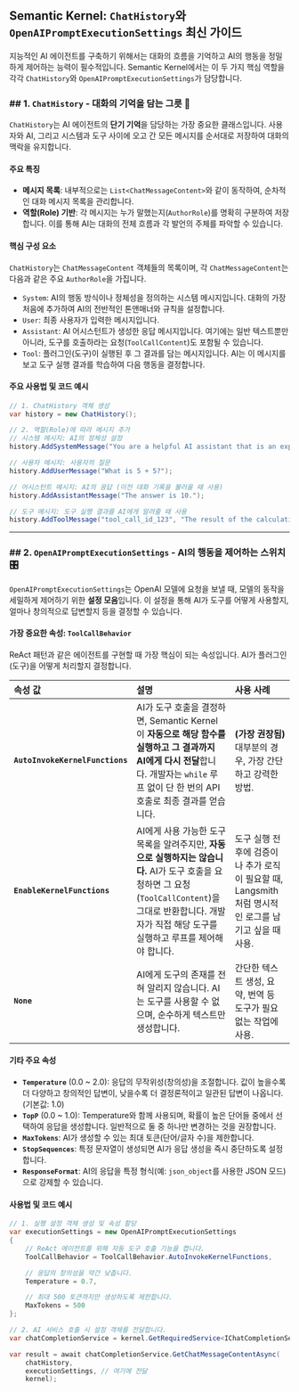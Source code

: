## Semantic Kernel: `ChatHistory`와 `OpenAIPromptExecutionSettings` 최신 가이드

지능적인 AI 에이전트를 구축하기 위해서는 대화의 흐름을 기억하고 AI의 행동을 정밀하게 제어하는 능력이 필수적입니다. Semantic Kernel에서는 이 두 가지 핵심 역할을 각각 `ChatHistory`와 `OpenAIPromptExecutionSettings`가 담당합니다.

### \#\# 1. `ChatHistory` - 대화의 기억을 담는 그릇 🧠

`ChatHistory`는 AI 에이전트의 **단기 기억**을 담당하는 가장 중요한 클래스입니다. 사용자와 AI, 그리고 시스템과 도구 사이에 오고 간 모든 메시지를 순서대로 저장하여 대화의 맥락을 유지합니다.

#### **주요 특징**

- **메시지 목록**: 내부적으로는 `List<ChatMessageContent>`와 같이 동작하여, 순차적인 대화 메시지 목록을 관리합니다.
- **역할(Role) 기반**: 각 메시지는 누가 말했는지(`AuthorRole`)를 명확히 구분하여 저장합니다. 이를 통해 AI는 대화의 전체 흐름과 각 발언의 주체를 파악할 수 있습니다.

#### **핵심 구성 요소**

`ChatHistory`는 `ChatMessageContent` 객체들의 목록이며, 각 `ChatMessageContent`는 다음과 같은 주요 `AuthorRole`을 가집니다.

- `System`: AI의 행동 방식이나 정체성을 정의하는 시스템 메시지입니다. 대화의 가장 처음에 추가하여 AI의 전반적인 톤앤매너와 규칙을 설정합니다.
- `User`: 최종 사용자가 입력한 메시지입니다.
- `Assistant`: AI 어시스턴트가 생성한 응답 메시지입니다. 여기에는 일반 텍스트뿐만 아니라, 도구를 호출하라는 요청(`ToolCallContent`)도 포함될 수 있습니다.
- `Tool`: 플러그인(도구)이 실행된 후 그 결과를 담는 메시지입니다. AI는 이 메시지를 보고 도구 실행 결과를 학습하여 다음 행동을 결정합니다.

#### **주요 사용법 및 코드 예시**

```csharp
// 1. ChatHistory 객체 생성
var history = new ChatHistory();

// 2. 역할(Role)에 따라 메시지 추가
// 시스템 메시지: AI의 정체성 설정
history.AddSystemMessage("You are a helpful AI assistant that is an expert in math.");

// 사용자 메시지: 사용자의 질문
history.AddUserMessage("What is 5 + 5?");

// 어시스턴트 메시지: AI의 응답 (이전 대화 기록을 불러올 때 사용)
history.AddAssistantMessage("The answer is 10.");

// 도구 메시지: 도구 실행 결과를 AI에게 알려줄 때 사용
history.AddToolMessage("tool_call_id_123", "The result of the calculation is 10.");
```

---

### \#\# 2. `OpenAIPromptExecutionSettings` - AI의 행동을 제어하는 스위치 🎛️

`OpenAIPromptExecutionSettings`는 OpenAI 모델에 요청을 보낼 때, 모델의 동작을 세밀하게 제어하기 위한 **설정 모음**입니다. 이 설정을 통해 AI가 도구를 어떻게 사용할지, 얼마나 창의적으로 답변할지 등을 결정할 수 있습니다.

#### **가장 중요한 속성: `ToolCallBehavior`**

ReAct 패턴과 같은 에이전트를 구현할 때 가장 핵심이 되는 속성입니다. AI가 플러그인(도구)을 어떻게 처리할지 결정합니다.

| 속성 값                         | 설명                                                                                                                                                                                                              | 사용 사례                                                                                           |
| :------------------------------ | :---------------------------------------------------------------------------------------------------------------------------------------------------------------------------------------------------------------- | :-------------------------------------------------------------------------------------------------- |
| **`AutoInvokeKernelFunctions`** | AI가 도구 호출을 결정하면, Semantic Kernel이 **자동으로 해당 함수를 실행하고 그 결과까지 AI에게 다시 전달**합니다. 개발자는 `while` 루프 없이 단 한 번의 API 호출로 최종 결과를 얻습니다.                         | **(가장 권장됨)** 대부분의 경우, 가장 간단하고 강력한 방법.                                         |
| **`EnableKernelFunctions`**     | AI에게 사용 가능한 도구 목록을 알려주지만, **자동으로 실행하지는 않습니다.** AI가 도구 호출을 요청하면 그 요청(`ToolCallContent`)을 그대로 반환합니다. 개발자가 직접 해당 도구를 실행하고 루프를 제어해야 합니다. | 도구 실행 전후에 검증이나 추가 로직이 필요할 때, Langsmith처럼 명시적인 로그를 남기고 싶을 때 사용. |
| **`None`**                      | AI에게 도구의 존재를 전혀 알리지 않습니다. AI는 도구를 사용할 수 없으며, 순수하게 텍스트만 생성합니다.                                                                                                            | 간단한 텍스트 생성, 요약, 번역 등 도구가 필요 없는 작업에 사용.                                     |

#### **기타 주요 속성**

- **`Temperature`** (0.0 \~ 2.0): 응답의 무작위성(창의성)을 조절합니다. 값이 높을수록 더 다양하고 창의적인 답변이, 낮을수록 더 결정론적이고 일관된 답변이 나옵니다. (기본값: 1.0)
- **`TopP`** (0.0 \~ 1.0): Temperature와 함께 사용되며, 확률이 높은 단어들 중에서 선택하여 응답을 생성합니다. 일반적으로 둘 중 하나만 변경하는 것을 권장합니다.
- **`MaxTokens`**: AI가 생성할 수 있는 최대 토큰(단어/글자 수)을 제한합니다.
- **`StopSequences`**: 특정 문자열이 생성되면 AI가 응답 생성을 즉시 중단하도록 설정합니다.
- **`ResponseFormat`**: AI의 응답을 특정 형식(예: `json_object`를 사용한 JSON 모드)으로 강제할 수 있습니다.

#### **사용법 및 코드 예시**

```csharp
// 1. 실행 설정 객체 생성 및 속성 할당
var executionSettings = new OpenAIPromptExecutionSettings
{
    // ReAct 에이전트를 위해 자동 도구 호출 기능을 켭니다.
    ToolCallBehavior = ToolCallBehavior.AutoInvokeKernelFunctions,

    // 응답의 창의성을 약간 낮춥니다.
    Temperature = 0.7,

    // 최대 500 토큰까지만 생성하도록 제한합니다.
    MaxTokens = 500
};

// 2. AI 서비스 호출 시 설정 객체를 전달합니다.
var chatCompletionService = kernel.GetRequiredService<IChatCompletionService>();

var result = await chatCompletionService.GetChatMessageContentAsync(
    chatHistory,
    executionSettings, // 여기에 전달
    kernel);
```
